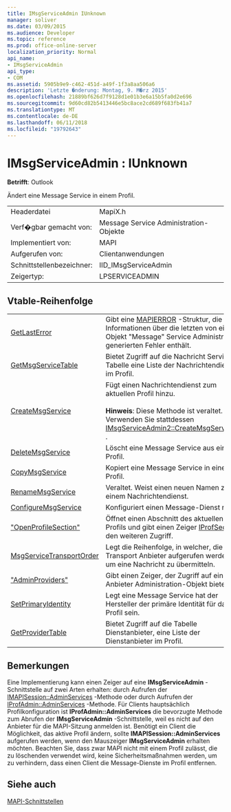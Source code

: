 ```yaml
---
title: IMsgServiceAdmin IUnknown
manager: soliver
ms.date: 03/09/2015
ms.audience: Developer
ms.topic: reference
ms.prod: office-online-server
localization_priority: Normal
api_name:
- IMsgServiceAdmin
api_type:
- COM
ms.assetid: 5905b9e9-c462-451d-a49f-1f3a8aa506a6
description: 'Letzte �nderung: Montag, 9. M�rz 2015'
ms.openlocfilehash: 21889bf626d7f9128d1e01b3e6a15b5fa0d2e696
ms.sourcegitcommit: 9d60cd82b5413446e5bc8ace2cd689f683fb41a7
ms.translationtype: MT
ms.contentlocale: de-DE
ms.lasthandoff: 06/11/2018
ms.locfileid: "19792643"
---
```

# <a name="imsgserviceadmin--iunknown"></a>IMsgServiceAdmin : IUnknown

  
  
**Betrifft**: Outlook 
  
Ändert eine Message Service in einem Profil.
  
|||
|:-----|:-----|
|Headerdatei  <br/> |MapiX.h  <br/> |
|Verf�gbar gemacht von:  <br/> |Message Service Administration-Objekte  <br/> |
|Implementiert von:  <br/> |MAPI  <br/> |
|Aufgerufen von:  <br/> |Clientanwendungen  <br/> |
|Schnittstellenbezeichner:  <br/> |IID_IMsgServiceAdmin  <br/> |
|Zeigertyp:  <br/> |LPSERVICEADMIN  <br/> |
   
## <a name="vtable-order"></a>Vtable-Reihenfolge

|||
|:-----|:-----|
|[GetLastError](imsgserviceadmin-getlasterror.md) <br/> |Gibt eine [MAPIERROR](mapierror.md) -Struktur, die Informationen über die letzten von einem Objekt "Message" Service Administration generierten Fehler enthält.  <br/> |
|[GetMsgServiceTable](imsgserviceadmin-getmsgservicetable.md) <br/> |Bietet Zugriff auf die Nachricht Service Tabelle eine Liste der Nachrichtendienste im Profil.  <br/> |
|[CreateMsgService](imsgserviceadmin-createmsgservice.md) <br/> |Fügt einen Nachrichtendienst zum aktuellen Profil hinzu.  <br/> <br/>**Hinweis**: Diese Methode ist veraltet. Verwenden Sie stattdessen [IMsgServiceAdmin2::CreateMsgServiceEx](imsgserviceadmin2-createmsgserviceex.md) .           |
|[DeleteMsgService](imsgserviceadmin-deletemsgservice.md) <br/> |Löscht eine Message Service aus einem Profil.  <br/> |
|[CopyMsgService](imsgserviceadmin-copymsgservice.md) <br/> |Kopiert eine Message Service in einem Profil.  <br/> |
|[RenameMsgService](imsgserviceadmin-renamemsgservice.md) <br/> |Veraltet. Weist einen neuen Namen zu einem Nachrichtendienst.  <br/> |
|[ConfigureMsgService](imsgserviceadmin-configuremsgservice.md) <br/> |Konfiguriert einen Message-Dienst neu.  <br/> |
|["OpenProfileSection"](imsgserviceadmin-openprofilesection.md) <br/> |Öffnet einen Abschnitt des aktuellen Profils und gibt einen Zeiger [IProfSect](iprofsectimapiprop.md) für den weiteren Zugriff.  <br/> |
|[MsgServiceTransportOrder](imsgserviceadmin-msgservicetransportorder.md) <br/> |Legt die Reihenfolge, in welcher, die Transport Anbieter aufgerufen werden, um eine Nachricht zu übermitteln.  <br/> |
|["AdminProviders"](imsgserviceadmin-adminproviders.md) <br/> |Gibt einen Zeiger, der Zugriff auf ein Anbieter Administration-Objekt bietet.  <br/> |
|[SetPrimaryIdentity](imsgserviceadmin-setprimaryidentity.md) <br/> |Legt eine Message Service hat der Hersteller der primäre Identität für das Profil sein.  <br/> |
|[GetProviderTable](imsgserviceadmin-getprovidertable.md) <br/> |Bietet Zugriff auf die Tabelle Dienstanbieter, eine Liste der Dienstanbieter im Profil.  <br/> |
   
## <a name="remarks"></a>Bemerkungen

Eine Implementierung kann einen Zeiger auf eine **IMsgServiceAdmin** -Schnittstelle auf zwei Arten erhalten: durch Aufrufen der [IMAPISession::AdminServices](imapisession-adminservices.md) -Methode oder durch Aufrufen der [IProfAdmin::AdminServices](iprofadmin-adminservices.md) -Methode. Für Clients hauptsächlich Profilkonfiguration ist **IProfAdmin::AdminServices** die bevorzugte Methode zum Abrufen der **IMsgServiceAdmin** -Schnittstelle, weil es nicht auf den Anbieter für die MAPI-Sitzung anmelden ist. Benötigt ein Client die Möglichkeit, das aktive Profil ändern, sollte **IMAPISession::AdminServices** aufgerufen werden, wenn den Mauszeiger **IMsgServiceAdmin** erhalten möchten. Beachten Sie, dass zwar MAPI nicht mit einem Profil zulässt, die zu löschenden verwendet wird, keine Sicherheitsmaßnahmen werden, um zu verhindern, dass einen Client die Message-Dienste im Profil entfernen. 
  
## <a name="see-also"></a>Siehe auch



[MAPI-Schnittstellen](mapi-interfaces.md)

